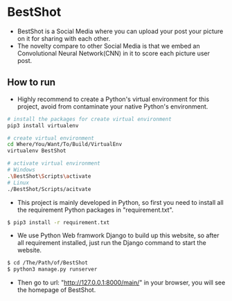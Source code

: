 # BestShot
- BestShot is a Social Media where you can upload your post your picture on it for sharing with each other.
- The novelty compare to other Social Media is that we embed an Convolutional Neural Network(CNN) in it to score each picture user post.

## How to run
- Highly recommend to create a Python's virtual environment for this project, avoid from contaminate your native Python's environment.
```sh
# install the packages for create virtual environment
pip3 install virtualenv

# create virtual environment
cd Where/You/Want/To/Build/VirtualEnv
virtualenv BestShot

# activate virtual environment
# Windows
.\BestShot\Scripts\activate
# Linux
./BestShot/Scripts/acitvate
```
- This project is mainly developed in Python, so first you need to install all the requirement Python packages in "requirement.txt".
```sh
$ pip3 install -r requirement.txt
```
- We use Python Web framwork Django to build up this website, so after all requirement installed, just run the Django command to start the website.
```sh
$ cd /The/Path/of/BestShot
$ python3 manage.py runserver
```
- Then go to url: "http://127.0.0.1:8000/main/" in your browser, you will see the homepage of BestShot.